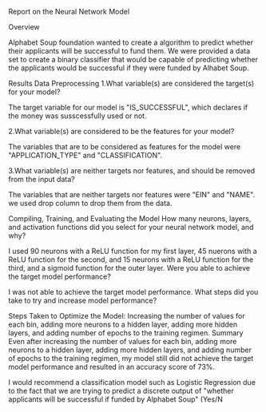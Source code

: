 
Report on the Neural Network Model

Overview

Alphabet Soup foundation wanted to create a algorithm to predict whether their applicants will be successful to fund them. We were provided a data set to create a binary classifier that would be capable of predicting whether the applicants would be successful if they were funded by Alhabet Soup.

Results
Data Preprocessing
1.What variable(s) are considered the target(s) for your model?

The target variable for our model is "IS_SUCCESSFUL", which declares if the money was susscessfully used or not.

2.What variable(s) are considered to be the features for your model?

The variables that are to be considered as features for the model were "APPLICATION_TYPE" and "CLASSIFICATION".

3.What variable(s) are neither targets nor features, and should be removed from the input data?

The variables that are neither targets nor features were "EIN" and "NAME". we used drop column to drop them from the data. 


Compiling, Training, and Evaluating the Model
How many neurons, layers, and activation functions did you select for your neural network model, and why?

I used 90 neurons with a ReLU function for my first layer, 45 nuerons with a ReLU function for the second, and 15 neurons with a ReLU function for the third, and a sigmoid function for the outer layer.
Were you able to achieve the target model performance?

I was not able to achieve the target model performance.
What steps did you take to try and increase model performance?

Steps Taken to Optimize the Model: Increasing the number of values for each bin, adding more neurons to a hidden layer, adding more hidden layers, and adding number of epochs to the training regimen.
Summary
Even after increasing the number of values for each bin, adding more neurons to a hidden layer, adding more hidden layers, and adding number of epochs to the training regimen, my model still did not achieve the target model performance and resulted in an accuracy score of 73%.

I would recommend a classification model such as Logistic Regression due to the fact that we are trying to predict a discrete output of "whether applicants will be successful if funded by Alphabet Soup" (Yes/N
